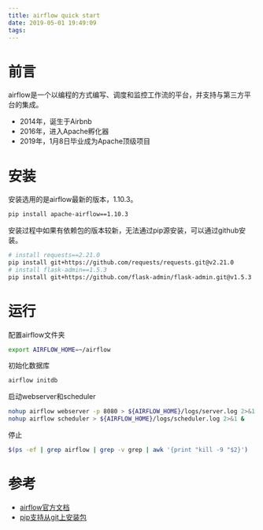 ```yaml
---
title: airflow quick start
date: 2019-05-01 19:49:09
tags:
---
```

# 前言
airflow是一个以编程的方式编写、调度和监控工作流的平台，并支持与第三方平台的集成。

- 2014年，诞生于Airbnb
- 2016年，进入Apache孵化器
- 2019年，1月8日毕业成为Apache顶级项目

# 安装
安装选用的是airflow最新的版本，1.10.3。
```bash
pip install apache-airflow==1.10.3
```

安装过程中如果有依赖包的版本较新，无法通过pip源安装，可以通过github安装。
```bash
# install requests==2.21.0
pip install git+https://github.com/requests/requests.git@v2.21.0
# install flask-admin==1.5.3
pip install git+https://github.com/flask-admin/flask-admin.git@v1.5.3
```

# 运行
配置airflow文件夹
```bash
export AIRFLOW_HOME=~/airflow
```

初始化数据库
```bash
airflow initdb
```

启动webserver和scheduler
```bash
nohup airflow webserver -p 8080 > ${AIRFLOW_HOME}/logs/server.log 2>&1 &
nohup airflow scheduler > ${AIRFLOW_HOME}/logs/scheduler.log 2>&1 &
```

停止
```bash
$(ps -ef | grep airflow | grep -v grep | awk '{print "kill -9 "$2}')
```

# 参考
- [airflow官方文档](http://airflow.apache.org/start.html)
- [pip支持从git上安装包](https://pip.pypa.io/en/stable/reference/pip_install/#vcs-support)